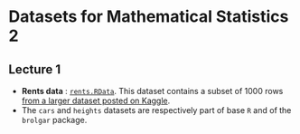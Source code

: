 # Datasets for Mathematical Statistics 2

## Lecture 1

* **Rents data** : [`rents.RData`](https://github.com/mirkosignorelli/Teaching/blob/main/MathStat2/rents.RData). 
This dataset contains a subset of 1000 rows [from a larger dataset posted on Kaggle](https://www.kaggle.com/rkb0023/houserentpredictiondataset).
* The `cars` and `heights` datasets are respectively part of base `R` and of the `brolgar` package.
